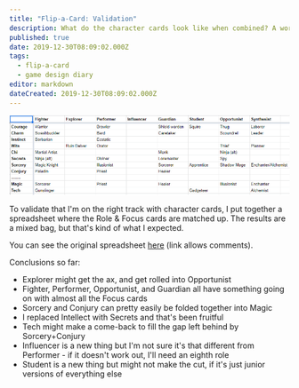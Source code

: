 ```yaml
---
title: "Flip-a-Card: Validation"
description: What do the character cards look like when combined? A work in progress.
published: true
date: 2019-12-30T08:09:02.000Z
tags:
  - flip-a-card
  - game design diary
editor: markdown
dateCreated: 2019-12-30T08:09:02.000Z
---
```


![Featured Image](flip-a-card-validation.jpg)

To validate that I'm on the right track with character cards, I put together a spreadsheet where the Role & Focus cards are matched up. The results are a mixed bag, but that's kind of what I expected.

You can see the original spreadsheet [here](https://docs.google.com/spreadsheets/d/1GY0uCMhStUitjMacOJMu5SG800LbkhIUCt8gaw_zrdM/edit?usp=sharing) (link allows comments).

Conclusions so far:

* Explorer might get the ax, and get rolled into Opportunist
* Fighter, Performer, Opportunist, and Guardian all have something going on with almost all the Focus cards
* Sorcery and Conjury can pretty easily be folded together into Magic
* I replaced Intellect with Secrets and that's been fruitful
* Tech might make a come-back to fill the gap left behind by Sorcery+Conjury
* Influencer is a new thing but I'm not sure it's that different from Performer - if it doesn't work out, I'll need an eighth role
* Student is a new thing but might not make the cut, if it's just junior versions of everything else


    